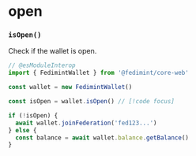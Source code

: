 # open

### `isOpen()`

Check if the wallet is open.

```ts twoslash
// @esModuleInterop
import { FedimintWallet } from '@fedimint/core-web'

const wallet = new FedimintWallet()

const isOpen = wallet.isOpen() // [!code focus]

if (!isOpen) {
  await wallet.joinFederation('fed123...')
} else {
  const balance = await wallet.balance.getBalance()
}
```
